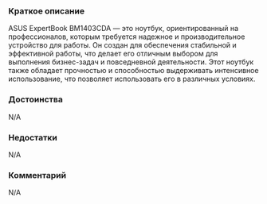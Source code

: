 ### **Краткое описание**
ASUS ExpertBook BM1403CDA — это ноутбук, ориентированный на профессионалов, которым требуется надежное и производительное устройство для работы. Он создан для обеспечения стабильной и эффективной работы, что делает его отличным выбором для выполнения бизнес-задач и повседневной деятельности. Этот ноутбук также обладает прочностью и способностью выдерживать интенсивное использование, что позволяет использовать его в различных условиях.

### **Достоинства**
N/A

### **Недостатки**
N/A

### **Комментарий**
N/A
